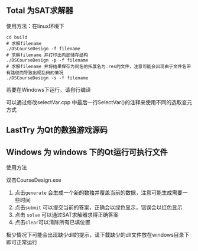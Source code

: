 ## Total 为SAT求解器

使用方法：在linux环境下

```shell
cd build
# 求解filename
./DSCourseDesign -f filename
# 求解filename 并打印出内部储存结构
./DSCourseDesign -p -f filename
# 求解filename 并将结果保存为同名的拓展名为.res的文件，注意可能会出现由于文件名带有路径而导致出现乱码的情况
./DSCourseDesign -s -f filename
```

若要在Windows下运行，请自行编译

可以通过修改selectVar.cpp 中最后一行SelectVar()的注释来使用不同的选取变元方式

## LastTry 为Qt的数独游戏源码

## Windows 为 windows 下的Qt运行可执行文件

使用方法

双击CourseDesign.exe

1. 点击`generate` 会生成一个新的数独并覆盖当前的数据，注意可能生成需要一些时间
2. 点击`submit` 可以提交当前的答案，正确会以绿色显示，错误会以红色显示
3. 点击 `solve` 可以通过SAT求解器求得正确答案
4. 点击`clear`可以清除所有已填位置

极少情况下可能会出现缺少dll的提示，请下载缺少的dll文件放在windows目录下即可正常运行